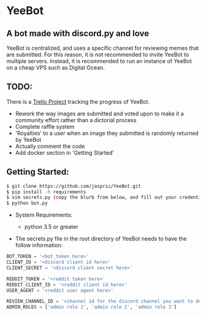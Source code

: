 # YeeBot
## A bot made with discord.py and love

YeeBot is centralized, and uses a specific channel for reviewing memes that are submitted. For this reason, it is not recommended to invite YeeBot to multiple servers. Instead, it is recommended to run an instance of YeeBot on a cheap VPS such as Digital Ocean.

## TODO:
There is a [Trello Project](https://trello.com/b/70M7ljxB/yeebot) tracking the progress of YeeBot.
* Rework the way images are submitted and voted upon to make it a community effort rather than a dictorial process
* Complete raffle system
* 'Royalties' to a user when an image they submitted is randomly returned by YeeBot
* Actually comment the code
* Add docker section in 'Getting Started'


## Getting Started:
```bash
$ git clone https://github.com/jaspric/YeeBot.git
$ pip install -R requirements
$ vim secrets.py (copy the blurb from below, and fill out your credentials)
$ python bot.py
```
  
* System Requirements:
  * python 3.5 or greater
  
* The secrets.py file in the root directory of YeeBot needs to have the follow information:
```python
BOT_TOKEN = '<bot_token here>'
CLIENT_ID = '<discord client id here>'
CLIENT_SECRET = '<discord client secret here>'

REDDIT_TOKEN = '<reddit token here>'
REDDIT_CLIENT_ID = '<reddit client id here>'
USER_AGENT = '<reddit user agent here>'

REVIEW_CHANNEL_ID = '<channel id for the discord channel you want to dedicate meme reviews to>'
ADMIN_ROLES = ['admin role 1', 'admin role 2', 'admin role 3']
```
